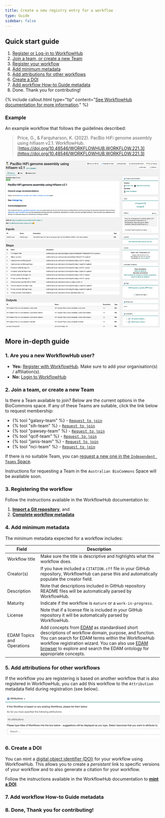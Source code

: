 ```yaml
---
title: Create a new registry entry for a workflow
type: Guide
sidebar: false
---
```



## Quick start guide

1. [Register or Log-in to WorkflowHub](#1-are-you-a-new-workflowhub-user)
2. [Join a team, or create a new Team](#2-join-a-team-or-create-a-new-team)
3. [Register your workflow](#3-registering-the-workflow)
4. [Add minimum metadata](#4-add-minimum-metadata)
5. [Add attributions for other workflows](#5-add-attributions-for-other-workflows)
6. [Create a DOI](#6-create-a-doi)
7. [Add workflow How-to Guide metadata](#7-add-workflow-how-to-guide-metadata)
8. Done. Thank you for contributing!

{% include callout.html type="tip" content="[See WorkflowHub documentation for more information](https://about.workflowhub.eu/docs/registering_workflows/)." %}


### Example

An example workflow that follows the guidelines described:
> Price, G., & Farquharson, K. (2022). PacBio HiFi genome assembly using hifiasm v2.1. WorkflowHub. [https://doi.org/10.48546/WORKFLOWHUB.WORKFLOW.221.3](https://doi.org/10.48546/WORKFLOWHUB.WORKFLOW.221.3)

![](images/example.png)


## More in-depth guide

### 1. Are you a new WorkflowHub user?

- **Yes:** [Register with WorkflowHub](https://workflowhub.eu/signup). Make sure to add your organisation(s) / affiliation(s).
- **No:** [Login to WorkflowHub](https://workflowhub.eu/login)


### 2. Join a team, or create a new Team

Is there a Team available to join? Below are the current options in the BioCommons space. If any of these Teams are suitable, click the link below to request membership:

- {% tool "galaxy-team" %} - [`Request to join`](https://workflowhub.eu/projects/54/guided_join)
- {% tool "sih-team" %} - [`Request to join`](https://workflowhub.eu/projects/43/guided_join)
- {% tool "pawsey-team" %} - [`Request to join`](https://workflowhub.eu/projects/42/guided_join)
- {% tool "qcif-team" %} - [`Request to join`](https://workflowhub.eu/projects/41/guided_join)
- {% tool "janis-team" %} - [`Request to join`](https://workflowhub.eu/projects/48/guided_join)
- {% tool "nci-team" %} - [`Request to join`](https://workflowhub.eu/projects/289/guided_join)

If there is no suitable Team, you can [request a new one in the `Independent Teams` Space](https://workflowhub.eu/projects/guided_create).

Instructions for requesting a Team in the `Australian BioCommons` Space will be available soon.


### 3. Registering the workflow

Follow the instructions available in the WorkflowHub documentation to:

1. [**Import a Git repository**](https://about.workflowhub.eu/docs/registering_workflows/adding-files/#git), and
2. [**Complete workflow metadata**](https://about.workflowhub.eu/docs/registering_workflows/complete-workflow-metadata/)


### 4. Add minimum metadata

The minimum metadata expected for a workflow includes:

| Field                      | Description|
|----------------------------|--------------------------------------------------------------------|
| Workflow title             | Make sure the title is descriptive and highlights what the workflow does.|
| Creator(s)               | If you have included a `CITATION.cff` file in your GitHub repository, WorkflowHub can parse this and automatically populate the creator field. |
| Description              | Note that descriptions included in GitHub repository README files will be automatically parsed by WorkflowHub. |
| Maturity                 | Indicate if the workflow is `mature` or a `work-in-progress`. |
| License                    | Note that if a license file is included in your GitHub repository it will be automatically parsed by WorkflowHub. |
| EDAM Topics and Operations | Add concepts from [EDAM](https://github.com/edamontology/edamontology) as standardised short descriptions of workflow domain, purpose, and function. You can search for EDAM terms within the WorkflowHub workflow registration wizard. You can also use [EDAM browser](https://edamontology.github.io/edam-browser/) to explore and search the EDAM ontology for appropriate concepts. |


### 5. Add attributions for other workflows

If the workflow you are registering is based on another workflow that is also registered in WorkflowHub, you can add this workflow to the `Attribution` metadata field during registration (see below).

![](images/attributions.png)


### 6. Create a DOI

You can mint a [digital object identifier (DOI)](https://www.doi.org/) for your workflow using WorkflowHub. This allows you to create a *persistent* link to specific versions of your workflow and to also generate a citation for your workflow.

Follow the instructions available in the WorkflowHub documentation to [**mint a DOI**](https://about.workflowhub.eu/docs/citable/).


### 7. Add workflow How-to Guide metadata

### 8. Done, Thank you for contributing!


